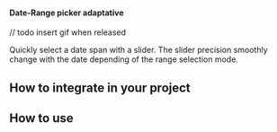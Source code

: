 #### Date-Range picker adaptative

// todo insert gif when released

Quickly select a date span with a slider. The slider precision smoothly change with the date depending of the range selection mode.


## How to integrate in your project


## How to use

